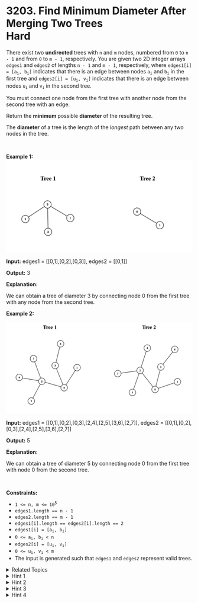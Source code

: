 
# 3203. Find Minimum Diameter After Merging Two Trees<br> Hard

<p>There exist two <strong>undirected </strong>trees with <code>n</code> and <code>m</code> nodes, numbered from <code>0</code> to <code>n - 1</code> and from <code>0</code> to <code>m - 1</code>, respectively. You are given two 2D integer arrays <code>edges1</code> and <code>edges2</code> of lengths <code>n - 1</code> and <code>m - 1</code>, respectively, where <code>edges1[i] = [a<sub>i</sub>, b<sub>i</sub>]</code> indicates that there is an edge between nodes <code>a<sub>i</sub></code> and <code>b<sub>i</sub></code> in the first tree and <code>edges2[i] = [u<sub>i</sub>, v<sub>i</sub>]</code> indicates that there is an edge between nodes <code>u<sub>i</sub></code> and <code>v<sub>i</sub></code> in the second tree.</p>

<p>You must connect one node from the first tree with another node from the second tree with an edge.</p>

<p>Return the <strong>minimum </strong>possible <strong>diameter </strong>of the resulting tree.</p>

<p>The <strong>diameter</strong> of a tree is the length of the <em>longest</em> path between any two nodes in the tree.</p>

<p>&nbsp;</p>
<p><strong class="example">Example 1:</strong><img alt="" src="./assets/image1.png" /></p>

<div class="example-block">
<p><strong>Input:</strong> <span class="example-io">edges1 = [[0,1],[0,2],[0,3]], edges2 = [[0,1]]</span></p>

<p><strong>Output:</strong> <span class="example-io">3</span></p>

<p><strong>Explanation:</strong></p>

<p>We can obtain a tree of diameter 3 by connecting node 0 from the first tree with any node from the second tree.</p>
</div>

<p><strong class="example">Example 2:</strong></p>
<img alt="" src="./assets/image2.png" />
<div class="example-block">
<p><strong>Input:</strong> <span class="example-io">edges1 = [[0,1],[0,2],[0,3],[2,4],[2,5],[3,6],[2,7]], edges2 = [[0,1],[0,2],[0,3],[2,4],[2,5],[3,6],[2,7]]</span></p>

<p><strong>Output:</strong> <span class="example-io">5</span></p>

<p><strong>Explanation:</strong></p>

<p>We can obtain a tree of diameter 5 by connecting node 0 from the first tree with node 0 from the second tree.</p>
</div>

<p>&nbsp;</p>
<p><strong>Constraints:</strong></p>

<ul>
	<li><code>1 &lt;= n, m &lt;= 10<sup>5</sup></code></li>
	<li><code>edges1.length == n - 1</code></li>
	<li><code>edges2.length == m - 1</code></li>
	<li><code>edges1[i].length == edges2[i].length == 2</code></li>
	<li><code>edges1[i] = [a<sub>i</sub>, b<sub>i</sub>]</code></li>
	<li><code>0 &lt;= a<sub>i</sub>, b<sub>i</sub> &lt; n</code></li>
	<li><code>edges2[i] = [u<sub>i</sub>, v<sub>i</sub>]</code></li>
	<li><code>0 &lt;= u<sub>i</sub>, v<sub>i</sub> &lt; m</code></li>
	<li>The input is generated such that <code>edges1</code> and <code>edges2</code> represent valid trees.</li>
</ul>


<details>

<summary> Related Topics </summary>

-	`Tree`
-	`Depth-First Search`
-	`Breadth-First Search`
-	`Graph`

</details>


<details>
<summary> Hint 1 </summary>
Suppose that we connected node <code>a</code> in tree1 with node <code>b</code> in tree2. The diameter length of the resulting tree will be the largest of the following 3 values: 
<ol>
<li>The diameter of tree 1.</li>
<li>The diameter of tree 2.</li>
<li>The length of the longest path that starts at node <code>a</code> and that is completely within Tree 1 + The length of the longest path that starts at node <code>b</code> and that is completely within Tree 2 + 1.</li>
</ol> 
The added one in the third value is due to the additional edge that we have added between trees 1 and 2.
</details>

<details>
<summary> Hint 2 </summary>
Values 1 and 2 are constant regardless of our choice of <code>a</code> and <code>b</code>. Therefore, we need to pick <code>a</code> and <code>b</code> in such a way that minimizes value 3.
</details>

<details>
<summary> Hint 3 </summary>
If we pick <code>a</code> and <code>b</code> optimally, they will be in the diameters of Tree 1 and Tree 2, respectively. Exactly which nodes of the diameter should we pick?
</details>

<details>
<summary> Hint 4 </summary>
<code>a</code> is the center of the diameter of tree 1, and <code>b</code> is the center of the diameter of tree 2.
</details>